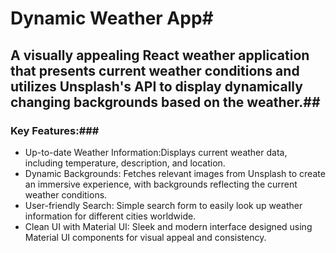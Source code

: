 # Dynamic Weather App#
## A visually appealing React weather application that presents current weather conditions and utilizes Unsplash's API to display dynamically changing backgrounds based on the weather.## 


### Key Features:###
* Up-to-date Weather Information:Displays current weather data, including temperature, description, and location. 
* Dynamic Backgrounds: Fetches relevant images from Unsplash to create an immersive experience, with backgrounds reflecting the current weather conditions.
* User-friendly Search: Simple search form to easily look up weather information for different cities worldwide. 
* Clean UI with Material UI: Sleek and modern interface designed using Material UI components for visual appeal and consistency.
